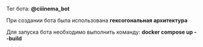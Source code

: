 Тег бота: **@ciiinema_bot**

При создании бота была использована **гексогональная архитектура**

Для запуска бота необходимо выполнить команду:
**docker compose up --build**



